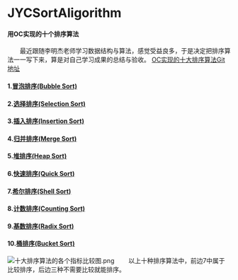 # JYCSortAligorithm
#### 用OC实现的十个排序算法

&#8195;&#8195;最近跟随李明杰老师学习数据结构与算法，感觉受益良多，于是决定把排序算法一一写下来，算是对自己学习成果的总结与验收。
[OC实现的十大排序算法Git地址](https://github.com/JiaYuanchao/JYCSortAligorithm.git)
#### 1.[冒泡排序(Bubble Sort)](https://www.jianshu.com/p/ef09d8728655)
#### 2.[选择排序(Selection Sort)](https://www.jianshu.com/p/561738c03fe7)
#### 3.[插入排序(Insertion Sort)](https://www.jianshu.com/p/541e3ff6bfe9)
#### 4.[归并排序(Merge Sort)](https://www.jianshu.com/p/fa317ff89b10)
#### 5.[堆排序(Heap Sort)](https://www.jianshu.com/p/561738c03fe7)
#### 6.[快速排序(Quick Sort)](https://www.jianshu.com/p/e7d200a0905e)
#### 7.[希尔排序(Shell Sort)](https://www.jianshu.com/p/5eb9c76506bd)
#### 8.[计数排序(Counting Sort)](https://www.jianshu.com/p/d85974c92a86)
#### 9.[基数排序(Radix Sort)](https://www.jianshu.com/p/d85974c92a86)
#### 10.[桶排序(Bucket Sort)](https://www.jianshu.com/p/d85974c92a86)

![十大排序算法的各个指标比较图.png](https://upload-images.jianshu.io/upload_images/1863756-6afd3b8b73624bd9.png?imageMogr2/auto-orient/strip%7CimageView2/2/w/1240)
&#8195;&#8195;以上十种排序算法中，前边7中属于比较排序，后边三种不需要比较就能排序。
